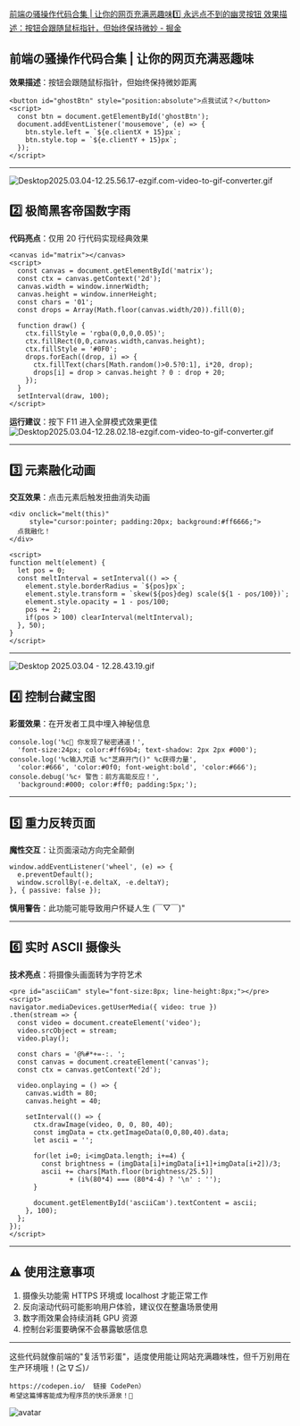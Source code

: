 [前端の骚操作代码合集 \| 让你的网页充满恶趣味1️⃣ 永远点不到的幽灵按钮 效果描述：按钮会跟随鼠标指针，但始终保持微妙 - 掘金](https://juejin.cn/post/7477573759254675507)
## 前端の骚操作代码合集 | 让你的网页充满恶趣味

**效果描述**：按钮会跟随鼠标指针，但始终保持微妙距离

```
<button id="ghostBtn" style="position:absolute">点我试试？</button>
<script>
  const btn = document.getElementById('ghostBtn');
  document.addEventListener('mousemove', (e) => {
    btn.style.left = `${e.clientX + 15}px`;
    btn.style.top = `${e.clientY + 15}px`;
  });
</script>
```

---

![Desktop2025.03.04-12.25.56.17-ezgif.com-video-to-gif-converter.gif](https://p3-xtjj-sign.byteimg.com/tos-cn-i-73owjymdk6/6cc8a06846b140b8b9658d99e67bf8f9~tplv-73owjymdk6-jj-mark-v1:0:0:0:0:5o6Y6YeR5oqA5pyv56S-5Yy6IEAg5LiA5aSp552hMjXlsI_ml7Y=:q75.awebp?rk3s=f64ab15b&x-expires=1741668286&x-signature=d8zoqJxDii223rYS6wAKXu6oOeY%3D)

## 2️⃣ 极简黑客帝国数字雨

**代码亮点**：仅用 20 行代码实现经典效果

```
<canvas id="matrix"></canvas>
<script>
  const canvas = document.getElementById('matrix');
  const ctx = canvas.getContext('2d');
  canvas.width = window.innerWidth;
  canvas.height = window.innerHeight;
  const chars = '01';
  const drops = Array(Math.floor(canvas.width/20)).fill(0);

  function draw() {
    ctx.fillStyle = 'rgba(0,0,0,0.05)';
    ctx.fillRect(0,0,canvas.width,canvas.height);
    ctx.fillStyle = '#0F0';
    drops.forEach((drop, i) => {
      ctx.fillText(chars[Math.random()>0.5?0:1], i*20, drop);
      drops[i] = drop > canvas.height ? 0 : drop + 20;
    });
  }
  setInterval(draw, 100);
</script>
```

**运行建议**：按下 F11 进入全屏模式效果更佳 ![Desktop2025.03.04-12.28.02.18-ezgif.com-video-to-gif-converter.gif](https://p3-xtjj-sign.byteimg.com/tos-cn-i-73owjymdk6/01a04d1eaa514fa9b9a09e33f8ecc489~tplv-73owjymdk6-jj-mark-v1:0:0:0:0:5o6Y6YeR5oqA5pyv56S-5Yy6IEAg5LiA5aSp552hMjXlsI_ml7Y=:q75.awebp?rk3s=f64ab15b&x-expires=1741668286&x-signature=ZaGuD8GIfBGVgPudwHa70zcwfuY%3D)

---

## 3️⃣ 元素融化动画

**交互效果**：点击元素后触发扭曲消失动画

```
<div onclick="melt(this)" 
     style="cursor:pointer; padding:20px; background:#ff6666;">
  点我融化！
</div>

<script>
function melt(element) {
  let pos = 0;
  const meltInterval = setInterval(() => {
    element.style.borderRadius = `${pos}px`;
    element.style.transform = `skew(${pos}deg) scale(${1 - pos/100})`;
    element.style.opacity = 1 - pos/100;
    pos += 2;
    if(pos > 100) clearInterval(meltInterval);
  }, 50);
}
</script>
```

---

![Desktop 2025.03.04 - 12.28.43.19.gif](https://p3-xtjj-sign.byteimg.com/tos-cn-i-73owjymdk6/e565d6a5f2d0412ba8d4d320773eba85~tplv-73owjymdk6-jj-mark-v1:0:0:0:0:5o6Y6YeR5oqA5pyv56S-5Yy6IEAg5LiA5aSp552hMjXlsI_ml7Y=:q75.awebp?rk3s=f64ab15b&x-expires=1741668286&x-signature=BbEd7emqqLpBuYn1oN%2BX8jhhOvs%3D)

## 4️⃣ 控制台藏宝图

**彩蛋效果**：在开发者工具中埋入神秘信息

```
console.log('%c🔮 你发现了秘密通道！', 
  'font-size:24px; color:#ff69b4; text-shadow: 2px 2px #000');
console.log('%c输入咒语 %c"芝麻开门()" %c获得力量', 
  'color:#666', 'color:#0f0; font-weight:bold', 'color:#666');
console.debug('%c⚡ 警告：前方高能反应！', 
  'background:#000; color:#ff0; padding:5px;');
```

---

## 5️⃣ 重力反转页面

**魔性交互**：让页面滚动方向完全颠倒

```
window.addEventListener('wheel', (e) => {
  e.preventDefault();
  window.scrollBy(-e.deltaX, -e.deltaY);
}, { passive: false });
```

**慎用警告**：此功能可能导致用户怀疑人生 (￣▽￣)"

---

## 6️⃣ 实时 ASCII 摄像头

**技术亮点**：将摄像头画面转为字符艺术

```
<pre id="asciiCam" style="font-size:8px; line-height:8px;"></pre>
<script>
navigator.mediaDevices.getUserMedia({ video: true })
.then(stream => {
  const video = document.createElement('video');
  video.srcObject = stream;
  video.play();
  
  const chars = '@%#*+=-:. ';
  const canvas = document.createElement('canvas');
  const ctx = canvas.getContext('2d');
  
  video.onplaying = () => {
    canvas.width = 80;
    canvas.height = 40;
    
    setInterval(() => {
      ctx.drawImage(video, 0, 0, 80, 40);
      const imgData = ctx.getImageData(0,0,80,40).data;
      let ascii = '';
      
      for(let i=0; i<imgData.length; i+=4) {
        const brightness = (imgData[i]+imgData[i+1]+imgData[i+2])/3;
        ascii += chars[Math.floor(brightness/25.5)] 
               + (i%(80*4) === (80*4-4) ? '\n' : '');
      }
      
      document.getElementById('asciiCam').textContent = ascii;
    }, 100);
  };
});
</script>
```

---

## ⚠️ 使用注意事项

1. 摄像头功能需 HTTPS 环境或 localhost 才能正常工作
2. 反向滚动代码可能影响用户体验，建议仅在整蛊场景使用
3. 数字雨效果会持续消耗 GPU 资源
4. 控制台彩蛋要确保不会暴露敏感信息

---

这些代码就像前端的"复活节彩蛋"，适度使用能让网站充满趣味性，但千万别用在生产环境哦！(≧∇≦)ﾉ

```
https://codepen.io/  链接 CodePen）
希望这篇博客能成为程序员的快乐源泉！🎉
```

![avatar](https://p26-passport.byteacctimg.com/img/user-avatar/2cfefe001b071257066f96f5ddb2d273~40x40.awebp)